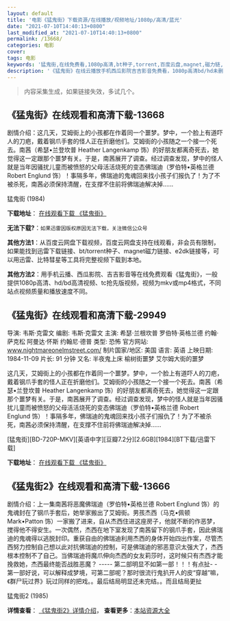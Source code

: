 ```yaml
---
layout: default
title: '电影《猛鬼街》下载资源/在线播放/视频地址/1080p/高清/蓝光'
date: "2021-07-10T14:40:13+0800"
last_modified_at: "2021-07-10T14:40:13+0800"
permalink: /13668/
categories: 电影
cover:
tags: 电影
keywords: '猛鬼街,在线免费看,1080p高清,bt种子,torrent,百度云盘,magnet,磁力链,迅雷下载资源'
description: '《猛鬼街》在线云播放手机西瓜影院吉吉影音免费看，1080p高清bd/hd未删减完整版和tc抢先枪版，mkv/mp4格式，附带bt/torrent种子、magnet/磁力链、百度云盘、网盘资源迅雷下载链接'
---
```


>内容采集生成，如果链接失效，多试几个。


## 《猛鬼街》在线观看和高清下载-13668

剧情介绍：这几天，艾姆街上的小孩都在作着同一个噩梦。梦中，一个脸上有道吓人的刀疤，戴着钢爪手套的怪人正在折磨他们。艾姆街的小孩随之一个接一个死去。南茜（希瑟•兰登坎普 Heather Langenkamp 饰）的好朋友都离奇死去，她觉得这一定跟那个噩梦有关。于是，南茜展开了调查。经过调查发现，梦中的怪人就是当年因骚扰儿童而被愤怒的父母活活烧死的变态佛瑞迪（罗伯特•英格兰德 Robert Englund 饰）！事隔多年，佛瑞迪的鬼魂回来找小孩子们报仇了！为了不被杀死，南茜必须保持清醒，在支撑不住前将佛瑞迪解决掉……


猛鬼街 (1984)

**下载地址**： [在线观看下载 《猛鬼街》](https://www.btbtdy.me/btdy/dy5657.html) 


**无法下载?**：`如果迅雷因版权原因无法下载，关注微信公众号 `

**其他方法1**：从百度云网盘下载视频，百度云网盘支持在线观看，非会员有限制，如果能找到迅雷下载链接、bt/torrent种子、magnet磁力链接、e2dk链接等，可以用迅雷、比特彗星等工具将完整视频下载到本地。

**其他方法2**：用手机云播、西瓜影院、吉吉影音等在线免费观看《猛鬼街》，一般提供1080p高清、hd/bd高清视频、tc抢先版视频，视频为mkv或mp4格式，不同站点视频质量和播放速度不同。


## 《猛鬼街》在线观看和高清下载-29949

导演: 韦斯·克雷文 编剧: 韦斯·克雷文 主演: 希瑟·兰根坎普 罗伯特·英格兰德 约翰·萨克松 阿曼达·怀斯 约翰尼·德普 类型: 恐怖 官方网站: www.nightmareonelmstreet.com/ 制片国家/地区: 美国 语言: 英语 上映日期: 1984-11-09 片长: 91 分钟 又名: 半夜鬼上床 榆树街噩梦 艾尔姆大街的噩梦

这几天，艾姆街上的小孩都在作着同一个噩梦。梦中，一个脸上有道吓人的刀疤，戴着钢爪手套的怪人正在折磨他们。艾姆街的小孩随之一个接一个死去。南茜（希瑟•兰登坎普 Heather Langenkamp 饰）的好朋友都离奇死去，她觉得这一定跟那个噩梦有关。于是，南茜展开了调查。经过调查发现，梦中的怪人就是当年因骚扰儿童而被愤怒的父母活活烧死的变态佛瑞迪（罗伯特•英格兰德 Robert Englund 饰）！事隔多年，佛瑞迪的鬼魂回来找小孩子们报仇了！为了不被杀死，南茜必须保持清醒，在支撑不住前将佛瑞迪解决掉……


[猛鬼街][BD-720P-MKV][英语中字][豆瓣7.2分][2.6GB][1984][BT下载/迅雷下载]

**下载地址**： [在线观看下载 《猛鬼街》](https://www.btdx8.com/torrent/a_nightmare_on_elm_street_1974.html) 


## 《猛鬼街2》在线观看和高清下载-13666

剧情介绍：上一集南茜将恶魔佛瑞迪（罗伯特•英格兰德 Robert Englund 饰）的鬼魂封在了钢爪手套后，她举家搬出了艾姆街。男孩杰西（马克•佩顿 Mark•Patton 饰）一家搬了进来，自从杰西住进这座房子，他就不断的作恶梦，搅得他不得安生。一次偶然，杰西在地下室发现了南茜留下的钢爪手套，因此佛瑞迪的鬼魂得以逃脱封印。重获自由的佛瑞迪利用杰西的身体开始四出作案，尽管杰西努力控制自己想以此对抗佛瑞迪的控制，可是佛瑞迪的邪恶意识太强大了，杰西根本控制不了自己。当佛瑞迪将魔爪伸向杰西的女友莉莎时，这时候只有杰西才能挽救她，杰西最终能否战胜恶魔？ ----- 第二部明显不如第一部！！！有点扯- - 第一部好说，可以解释成梦境，可第二部呢？那时很流行鬼扒开人的皮“穿越”嘛，《群尸玩过界》玩过同样的把戏。。最后结局明显还未完结。。而且结局更扯


猛鬼街2 (1985)

**详情查看**： [《猛鬼街2》详情介绍](/movie/13666/)， **查看更多**：[本站资源大全](/movie/t/all/)

